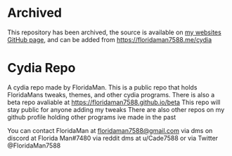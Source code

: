 # Archived
This repository has been archived, the source is available on [my websites GitHub page](https://github.com/floridaman7588/floridaman7588.me), and can be added from https://floridaman7588.me/cydia

# Cydia Repo
A cydia repo made by FloridaMan.
This is a public repo that holds FloridaMans tweaks, themes, and other cydia programs.
There is also a beta repo avaliable at https://floridaman7588.github.io/beta
This repo will stay public for anyone adding my tweaks
There are also other repos on my github profile holding other programs ive made in the past



You can contact FloridaMan at floridaman7588@gmail.com
via dms on discord at Florida Man#7480
via reddit dms at u/Cade7588
or via Twitter @FloridaMan7588
